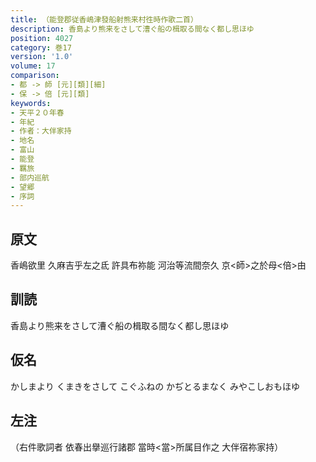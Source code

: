 ```yaml
---
title: （能登郡従香嶋津發船射熊来村徃時作歌二首）
description: 香島より熊来をさして漕ぐ船の楫取る間なく都し思ほゆ
position: 4027
category: 巻17
version: '1.0'
volume: 17
comparison:
- 都 -> 師 [元][類][細]
- 保 -> 倍 [元][類]
keywords:
- 天平２０年春
- 年紀
- 作者：大伴家持
- 地名
- 富山
- 能登
- 羈旅
- 部内巡航
- 望郷
- 序詞
---
```


## 原文

香嶋欲里 久麻吉乎左之氐 許具布祢能 河治等流間奈久 京<師>之於母<倍>由

## 訓読

香島より熊来をさして漕ぐ船の楫取る間なく都し思ほゆ

## 仮名

かしまより くまきをさして こぐふねの かぢとるまなく みやこしおもほゆ

## 左注

（右件歌詞者 依春出擧巡行諸郡 當時<當>所属目作之 大伴宿祢家持）
